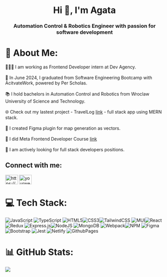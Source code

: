 <h1 align="center">Hi 👋, I'm Agata</h1>
<h3 align="center">Automation Control & Robotics Engineer with passion for software development</h3>

# 💫 About Me:
👩🏽‍💻 I am working as Frontend Developer intern at Dev Agency.<br><br>
🔭 In June 2024, I graduated from Software Engineering Bootcamp with AcitvateWork, powered by Per Scholas.<br><br>
📚 I hold bachelors in Automation Control and Robotics from Wroclaw University of Science and Technology.<br><br>
🌐 Check out my lastest project - TravelLog [link](https://github.com/Agata10/travel-log) - full stack app using MERN stack.<br><br>
🌱 I created Figma plugin for map generation as vectors.<br><br>
📖 I did Meta Frontend Developer Course [link](https://www.coursera.org/professional-certificates/meta-front-end-developer)<br><br>
👀 I am actively looking for full stack developers positions.
## Connect with me:
<p align="left">
<a href="https://www.linkedin.com/in/agatadeter/" target="blank"><img align="center" src="https://raw.githubusercontent.com/rahuldkjain/github-profile-readme-generator/master/src/images/icons/Social/linked-in-alt.svg" alt="https://www.linkedin.com/in/agatadeter/" height="30" width="40" /></a>
<a href="https://yourwebsite.com" target="blank">
  <img align="center" src="https://upload.wikimedia.org/wikipedia/commons/4/4a/Globe_icon.svg" alt="yourwebsite.com" height="30" width="40" />
</a>

</p>


# 💻 Tech Stack:
![JavaScript](https://img.shields.io/badge/javascript-%23323330.svg?style=for-the-badge&logo=javascript&logoColor=%23F7DF1E) ![TypeScript](https://img.shields.io/badge/typescript-%23007ACC.svg?style=for-the-badge&logo=typescript&logoColor=white) ![HTML5](https://img.shields.io/badge/html5-%23E34F26.svg?style=for-the-badge&logo=html5&logoColor=white)![CSS3](https://img.shields.io/badge/css3-%231572B6.svg?style=for-the-badge&logo=css3&logoColor=white)![TailwindCSS](https://img.shields.io/badge/tailwindcss-%2338B2AC.svg?style=for-the-badge&logo=tailwind-css&logoColor=white) ![MUI](https://img.shields.io/badge/MUI-%230081CB.svg?style=for-the-badge&logo=mui&logoColor=white)![React](https://img.shields.io/badge/react-%2320232a.svg?style=for-the-badge&logo=react&logoColor=%2361DAFB) ![Redux](https://img.shields.io/badge/redux-%23593d88.svg?style=for-the-badge&logo=redux&logoColor=white) ![Express.js](https://img.shields.io/badge/express.js-%23404d59.svg?style=for-the-badge&logo=express&logoColor=%2361DAFB)![NodeJS](https://img.shields.io/badge/node.js-6DA55F?style=for-the-badge&logo=node.js&logoColor=white) ![MongoDB](https://img.shields.io/badge/MongoDB-%234ea94b.svg?style=for-the-badge&logo=mongodb&logoColor=white) ![Webpack](https://img.shields.io/badge/webpack-%238DD6F9.svg?style=for-the-badge&logo=webpack&logoColor=black)![NPM](https://img.shields.io/badge/NPM-%23CB3837.svg?style=for-the-badge&logo=npm&logoColor=white)  ![Figma](https://img.shields.io/badge/figma-%23F24E1E.svg?style=for-the-badge&logo=figma&logoColor=white) ![Bootstrap](https://img.shields.io/badge/bootstrap-%238511FA.svg?style=for-the-badge&logo=bootstrap&logoColor=white) ![Jest](https://img.shields.io/badge/-jest-%23C21325?style=for-the-badge&logo=jest&logoColor=white)
![Netlify](https://img.shields.io/badge/netlify-%23000000.svg?style=for-the-badge&logo=netlify&logoColor=#00C7B7) ![GithubPages](https://img.shields.io/badge/github%20pages-121013?style=for-the-badge&logo=github&logoColor=white)
# 📊 GitHub Stats:
![](https://github-readme-stats.vercel.app/api/top-langs/?username=Agata10&theme=gotham&hide_border=false&include_all_commits=false&count_private=false&layout=compact)
